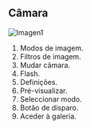 ## Câmara

![Imagen1](http://static.energysistem.com/images/manuals/42500/5710f342027f7.jpg)


1. Modos de imagem.
2. Filtros de imagem.
3. Mudar câmara.
4. Flash.
5. Definições.
6. Pré-visualizar.
7. Seleccionar modo.
8. Botão de disparo.
9. Aceder à galeria.
